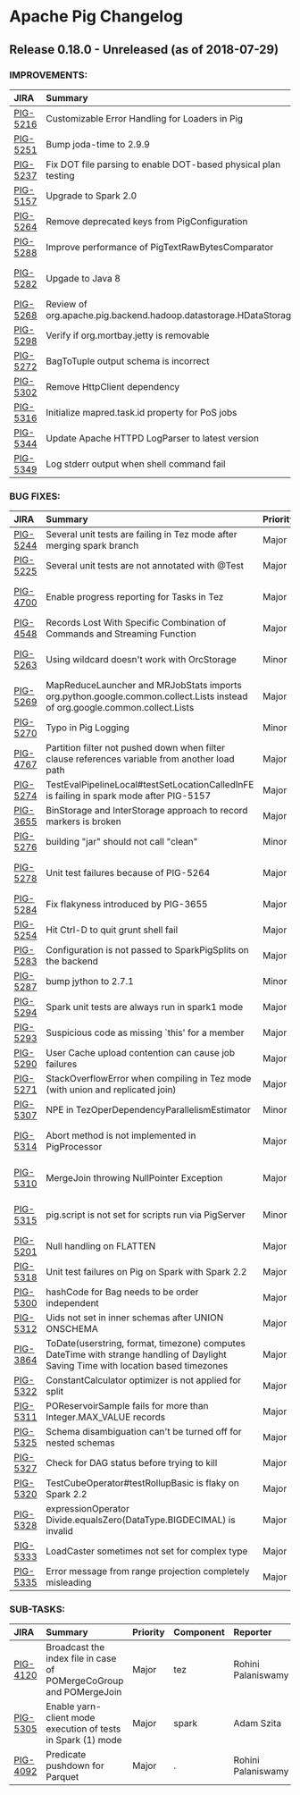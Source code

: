 
<!---
# Licensed to the Apache Software Foundation (ASF) under one
# or more contributor license agreements.  See the NOTICE file
# distributed with this work for additional information
# regarding copyright ownership.  The ASF licenses this file
# to you under the Apache License, Version 2.0 (the
# "License"); you may not use this file except in compliance
# with the License.  You may obtain a copy of the License at
#
#     http://www.apache.org/licenses/LICENSE-2.0
#
# Unless required by applicable law or agreed to in writing, software
# distributed under the License is distributed on an "AS IS" BASIS,
# WITHOUT WARRANTIES OR CONDITIONS OF ANY KIND, either express or implied.
# See the License for the specific language governing permissions and
# limitations under the License.
-->
# Apache Pig Changelog

## Release 0.18.0 - Unreleased (as of 2018-07-29)



### IMPROVEMENTS:

| JIRA | Summary | Priority | Component | Reporter | Contributor |
|:---- |:---- | :--- |:---- |:---- |:---- |
| [PIG-5216](https://issues.apache.org/jira/browse/PIG-5216) | Customizable Error Handling for Loaders in Pig |  Major | . | Iris Zeng | Iris Zeng |
| [PIG-5251](https://issues.apache.org/jira/browse/PIG-5251) | Bump joda-time to 2.9.9 |  Major | . | Artem Ervits | Artem Ervits |
| [PIG-5237](https://issues.apache.org/jira/browse/PIG-5237) | Fix DOT file parsing to enable DOT-based physical plan testing |  Minor | tools | Adam Szita | Jakov Rabinovits |
| [PIG-5157](https://issues.apache.org/jira/browse/PIG-5157) | Upgrade to Spark 2.0 |  Major | spark | Nandor Kollar | Nandor Kollar |
| [PIG-5264](https://issues.apache.org/jira/browse/PIG-5264) | Remove deprecated keys from PigConfiguration |  Minor | . | Nandor Kollar | Nandor Kollar |
| [PIG-5288](https://issues.apache.org/jira/browse/PIG-5288) | Improve performance of PigTextRawBytesComparator |  Major | . | Rohini Palaniswamy | Rohini Palaniswamy |
| [PIG-5282](https://issues.apache.org/jira/browse/PIG-5282) | Upgade to Java 8 |  Major | . | Nandor Kollar | Satish Subhashrao Saley |
| [PIG-5268](https://issues.apache.org/jira/browse/PIG-5268) | Review of org.apache.pig.backend.hadoop.datastorage.HDataStorage |  Trivial | data | BELUGA BEHR | BELUGA BEHR |
| [PIG-5298](https://issues.apache.org/jira/browse/PIG-5298) | Verify if org.mortbay.jetty is removable |  Major | . | Adam Szita | Nandor Kollar |
| [PIG-5272](https://issues.apache.org/jira/browse/PIG-5272) | BagToTuple output schema is incorrect |  Minor | . | Joshua Juen | Joshua Juen |
| [PIG-5302](https://issues.apache.org/jira/browse/PIG-5302) | Remove HttpClient dependency |  Major | . | Nandor Kollar | Nandor Kollar |
| [PIG-5316](https://issues.apache.org/jira/browse/PIG-5316) | Initialize mapred.task.id property for PoS jobs |  Major | spark | Adam Szita | Nandor Kollar |
| [PIG-5344](https://issues.apache.org/jira/browse/PIG-5344) | Update Apache HTTPD LogParser to latest version |  Major | . | Niels Basjes | Niels Basjes |
| [PIG-5349](https://issues.apache.org/jira/browse/PIG-5349) | Log stderr output when shell command fail |  Trivial | . | Koji Noguchi | Koji Noguchi |


### BUG FIXES:

| JIRA | Summary | Priority | Component | Reporter | Contributor |
|:---- |:---- | :--- |:---- |:---- |:---- |
| [PIG-5244](https://issues.apache.org/jira/browse/PIG-5244) | Several unit tests are failing in Tez mode after merging spark branch |  Major | tez | Nandor Kollar | Nandor Kollar |
| [PIG-5225](https://issues.apache.org/jira/browse/PIG-5225) | Several unit tests are not annotated with @Test |  Major | . | Nandor Kollar | Nandor Kollar |
| [PIG-4700](https://issues.apache.org/jira/browse/PIG-4700) | Enable progress reporting for Tasks in Tez |  Major | . | Rohini Palaniswamy | Satish Subhashrao Saley |
| [PIG-4548](https://issues.apache.org/jira/browse/PIG-4548) | Records Lost With Specific Combination of Commands and Streaming Function |  Major | . | Steve T | Koji Noguchi |
| [PIG-5263](https://issues.apache.org/jira/browse/PIG-5263) | Using wildcard doesn't work with OrcStorage |  Minor | . | Satish Subhashrao Saley | Satish Subhashrao Saley |
| [PIG-5269](https://issues.apache.org/jira/browse/PIG-5269) | MapReduceLauncher and MRJobStats imports org.python.google.common.collect.Lists instead of org.google.common.collect.Lists |  Major | . | Nandor Kollar | Nandor Kollar |
| [PIG-5270](https://issues.apache.org/jira/browse/PIG-5270) | Typo in Pig Logging |  Minor | data | Andrew Hutton | Andrew Hutton |
| [PIG-4767](https://issues.apache.org/jira/browse/PIG-4767) | Partition filter not pushed down when filter clause references variable from another load path |  Major | . | Anthony Hsu | Koji Noguchi |
| [PIG-5274](https://issues.apache.org/jira/browse/PIG-5274) | TestEvalPipelineLocal#testSetLocationCalledInFE is failing in spark mode after PIG-5157 |  Major | . | Nandor Kollar | Nandor Kollar |
| [PIG-3655](https://issues.apache.org/jira/browse/PIG-3655) | BinStorage and InterStorage approach to record markers is broken |  Major | . | Jeff Plaisance | Adam Szita |
| [PIG-5276](https://issues.apache.org/jira/browse/PIG-5276) | building "jar" should not call "clean" |  Minor | build | Koji Noguchi | Nandor Kollar |
| [PIG-5278](https://issues.apache.org/jira/browse/PIG-5278) | Unit test failures because of PIG-5264 |  Major | . | Satish Subhashrao Saley | Nandor Kollar |
| [PIG-5284](https://issues.apache.org/jira/browse/PIG-5284) | Fix flakyness introduced by PIG-3655 |  Major | . | Adam Szita | Adam Szita |
| [PIG-5254](https://issues.apache.org/jira/browse/PIG-5254) | Hit Ctrl-D to quit grunt shell fail |  Major | impl | Daniel Dai | Weijun Qian |
| [PIG-5283](https://issues.apache.org/jira/browse/PIG-5283) | Configuration is not passed to SparkPigSplits on the backend |  Major | spark | Adam Szita | Adam Szita |
| [PIG-5287](https://issues.apache.org/jira/browse/PIG-5287) | bump jython to 2.7.1 |  Minor | . | Artem Ervits | Artem Ervits |
| [PIG-5294](https://issues.apache.org/jira/browse/PIG-5294) | Spark unit tests are always run in spark1 mode |  Major | build, spark | Adam Szita | Adam Szita |
| [PIG-5293](https://issues.apache.org/jira/browse/PIG-5293) | Suspicious code as missing \`this' for a member |  Major | . | JC | JC |
| [PIG-5290](https://issues.apache.org/jira/browse/PIG-5290) | User Cache upload contention can cause job failures |  Major | . | Erik Krogen | Erik Krogen |
| [PIG-5271](https://issues.apache.org/jira/browse/PIG-5271) | StackOverflowError when compiling in Tez mode (with union and replicated join) |  Major | . | Koji Noguchi | Koji Noguchi |
| [PIG-5307](https://issues.apache.org/jira/browse/PIG-5307) | NPE in TezOperDependencyParallelismEstimator |  Minor | . | Rohini Palaniswamy | Rohini Palaniswamy |
| [PIG-5314](https://issues.apache.org/jira/browse/PIG-5314) | Abort method is not implemented in PigProcessor |  Major | . | Rohini Palaniswamy | Satish Subhashrao Saley |
| [PIG-5310](https://issues.apache.org/jira/browse/PIG-5310) | MergeJoin throwing NullPointer Exception |  Major | . | Satish Subhashrao Saley | Satish Subhashrao Saley |
| [PIG-5315](https://issues.apache.org/jira/browse/PIG-5315) | pig.script is not set for scripts run via PigServer |  Minor | . | Rohini Palaniswamy | Satish Subhashrao Saley |
| [PIG-5201](https://issues.apache.org/jira/browse/PIG-5201) | Null handling on FLATTEN |  Major | . | Koji Noguchi | Koji Noguchi |
| [PIG-5318](https://issues.apache.org/jira/browse/PIG-5318) | Unit test failures on Pig on Spark with Spark 2.2 |  Major | spark | Nandor Kollar | Nandor Kollar |
| [PIG-5300](https://issues.apache.org/jira/browse/PIG-5300) | hashCode for Bag needs to be order independent |  Major | . | Koji Noguchi | Koji Noguchi |
| [PIG-5312](https://issues.apache.org/jira/browse/PIG-5312) | Uids not set in inner schemas after UNION ONSCHEMA |  Major | . | Travis Woodruff | Travis Woodruff |
| [PIG-3864](https://issues.apache.org/jira/browse/PIG-3864) | ToDate(userstring, format, timezone) computes DateTime with strange handling of Daylight Saving Time with location based timezones |  Major | . | Frederic Schmaljohann | Daniel Dai |
| [PIG-5322](https://issues.apache.org/jira/browse/PIG-5322) | ConstantCalculator optimizer is not applied for split |  Major | . | Rohini Palaniswamy | Rohini Palaniswamy |
| [PIG-5311](https://issues.apache.org/jira/browse/PIG-5311) | POReservoirSample fails for more than Integer.MAX\_VALUE records |  Major | . | Rohini Palaniswamy | Rohini Palaniswamy |
| [PIG-5325](https://issues.apache.org/jira/browse/PIG-5325) | Schema disambiguation can't be turned off for nested schemas |  Major | . | Adam Szita | Adam Szita |
| [PIG-5327](https://issues.apache.org/jira/browse/PIG-5327) | Check for DAG status before trying to kill |  Major | . | Rohini Palaniswamy | Rohini Palaniswamy |
| [PIG-5320](https://issues.apache.org/jira/browse/PIG-5320) | TestCubeOperator#testRollupBasic is flaky on Spark 2.2 |  Major | spark | Nandor Kollar | Nandor Kollar |
| [PIG-5328](https://issues.apache.org/jira/browse/PIG-5328) | expressionOperator Divide.equalsZero(DataType.BIGDECIMAL) is invalid |  Major | impl | Michael Howard | Michael Howard |
| [PIG-5333](https://issues.apache.org/jira/browse/PIG-5333) | LoadCaster sometimes not set for complex type |  Major | . | Koji Noguchi | Koji Noguchi |
| [PIG-5335](https://issues.apache.org/jira/browse/PIG-5335) | Error message from range projection completely misleading |  Major | . | Koji Noguchi | Koji Noguchi |


### SUB-TASKS:

| JIRA | Summary | Priority | Component | Reporter | Contributor |
|:---- |:---- | :--- |:---- |:---- |:---- |
| [PIG-4120](https://issues.apache.org/jira/browse/PIG-4120) | Broadcast the index file in case of POMergeCoGroup and POMergeJoin |  Major | tez | Rohini Palaniswamy | Satish Subhashrao Saley |
| [PIG-5305](https://issues.apache.org/jira/browse/PIG-5305) | Enable yarn-client mode execution of tests in Spark (1) mode |  Major | spark | Adam Szita | Adam Szita |
| [PIG-4092](https://issues.apache.org/jira/browse/PIG-4092) | Predicate pushdown for Parquet |  Major | . | Rohini Palaniswamy | Nandor Kollar |


